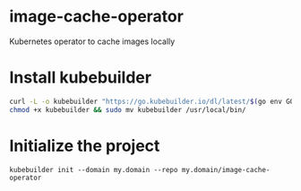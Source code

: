 # image-cache-operator
Kubernetes operator to cache images locally


# Install kubebuilder
```sh
curl -L -o kubebuilder "https://go.kubebuilder.io/dl/latest/$(go env GOOS)/$(go env GOARCH)"
chmod +x kubebuilder && sudo mv kubebuilder /usr/local/bin/
```

# Initialize the project
```
kubebuilder init --domain my.domain --repo my.domain/image-cache-operator
```